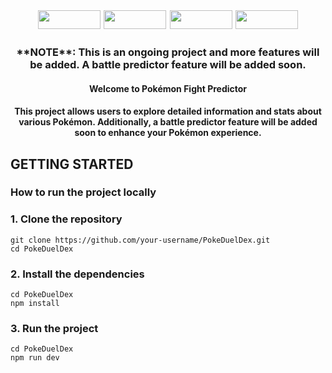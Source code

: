 <div style="font-size: 18px;" align="center">
<img width="100px" height="30px" src="https://img.shields.io/badge/Next-black?style=for-the-badge&logo=next.js&logoColor=white"/>
<img width="100px" height="30px" src="https://img.shields.io/badge/react-%2320232a.svg?style=for-the-badge&logo=react&logoColor=%2361DAFB" />
<img width="100px" height="30px" src="https://img.shields.io/badge/javascript-%23323330.svg?style=for-the-badge&logo=javascript&logoColor=%23F7DF1E" />
<img width="100px" height="30px" src="https://img.shields.io/badge/SASS-hotpink.svg?style=for-the-badge&logo=SASS&logoColor=white" />
</div>

<h3 align="center"> 
**NOTE**: This is an ongoing project and more features will be added. A
battle predictor feature will be added soon.
</h3>

<h4 align="center"> 
 Welcome to Pokémon Fight Predictor
</h4>

<h4 align="center"> 
This project allows users to explore detailed information and stats about various Pokémon. Additionally, a battle predictor feature will be added soon to enhance your Pokémon experience.
</h4>

<h2> GETTING STARTED </h2>

<h3> How to run the project locally </h3>

<h3>1. Clone the repository </h3>

```
git clone https://github.com/your-username/PokeDuelDex.git
cd PokeDuelDex
```

<h3> 2. Install the dependencies</h3>

```
cd PokeDuelDex
npm install
```


<h3> 3. Run the project </h3>

```
cd PokeDuelDex
npm run dev
```